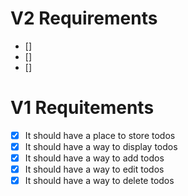 # V2 Requirements
- []
- []
- []

# V1 Requitements
- [x] It should have a place to store todos
- [x] It should have a way to display todos
- [x] It should have a way to add todos
- [x] It should have a way to edit todos
- [x] It should have a way to delete todos
